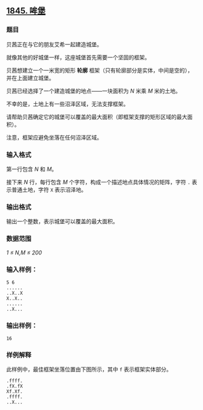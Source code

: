 ## [1845. 哞堡](https://www.acwing.com/problem/content/1847/)

### 题目

贝茜正在与它的朋友艾希一起建造城堡。

就像其他的好城堡一样，这座城堡首先需要一个坚固的框架。

贝茜想建立一个一米宽的矩形 **轮廓** 框架（只有轮廓部分是实体，中间是空的），并在上面建立城堡。

贝茜已经选择了一个建造城堡的地点——一块面积为 *N* 米乘 *M* 米的土地。

不幸的是，土地上有一些沼泽区域，无法支撑框架。

请帮助贝茜确定它的城堡可以覆盖的最大面积（即框架支撑的矩形区域的最大面积）。

注意，框架应避免坐落在任何沼泽区域。

### 输入格式

第一行包含 *N* 和 *M*。

接下来 *N* 行，每行包含 *M* 个字符，构成一个描述地点具体情况的矩阵，字符 `.` 表示普通土地，字符 `X` 表示沼泽地。

### 输出格式

输出一个整数，表示城堡可以覆盖的最大面积。

### 数据范围

*1 ≤ N,M ≤ 200*

### 输入样例：

```
5 6
......
..X..X
X..X..
......
..X...
```

### 输出样例：

```
16
```

### 样例解释

此样例中，最佳框架坐落位置由下图所示，其中 `f` 表示框架实体部分。

```
.ffff.
.fX.fX
Xf.Xf.
.ffff.
..X...
```
